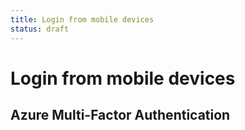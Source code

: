 ```yaml
---
title: Login from mobile devices
status: draft
---
```


# Login from mobile devices

## Azure Multi-Factor Authentication
